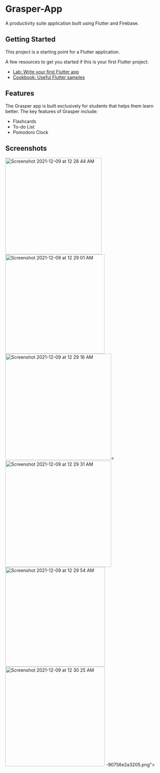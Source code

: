 # Grasper-App


A productivity suite application built using Flutter and Firebase. 

## Getting Started

This project is a starting point for a Flutter application.

A few resources to get you started if this is your first Flutter project:

- [Lab: Write your first Flutter app](https://flutter.dev/docs/get-started/codelab)
- [Cookbook: Useful Flutter samples](https://flutter.dev/docs/cookbook)

## Features

The Grasper app is built exclusively for students that helps them learn better.
The key features of Grasper include:
- Flashcards
- To-do List
- Pomodoro Clock

## Screenshots

<img width="300" alt="Screenshot 2021-12-09 at 12 28 44 AM" src="https://user-images.githubusercontent.com/88288398/145269245-96f2c6e3-ccbf-464a-aee6-1a455d3ecdb6.png"><img width="309" alt="Screenshot 2021-12-09 at 12 29 01 AM" src="https://user-images.githubusercontent.com/88288398/145269277-98d20175-ed73-4ffa-ab13-272eb1c6d43e.png">
<img width="330" alt="Screenshot 2021-12-09 at 12 29 16 AM" src="https://user-images.githubusercontent.com/88288398/145269292-27851fe9-72f3-453e-9fc5-2eab17e72a6c.png"><<img width="330" alt="Screenshot 2021-12-09 at 12 29 31 AM" src="https://user-images.githubusercontent.com/88288398/145270516-87dee538-b25c-4bd0-8f69-90756e2a3205.png"><img width="310" alt="Screenshot 2021-12-09 at 12 29 54 AM" src="https://user-images.githubusercontent.com/88288398/145270693-2f3e446e-9843-40b0-ae46-d3f2b36d0717.png">
<img width="310" alt="Screenshot 2021-12-09 at 12 30 25 AM" src="https://user-images.githubusercontent.com/88288398/145270913-1b333e2c-7c8e-4245-ac6b-caac7f1a777e.png">
-90756e2a3205.png">
